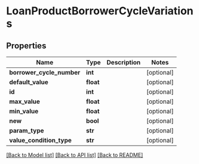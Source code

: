 # LoanProductBorrowerCycleVariations

## Properties
Name | Type | Description | Notes
------------ | ------------- | ------------- | -------------
**borrower_cycle_number** | **int** |  | [optional] 
**default_value** | **float** |  | [optional] 
**id** | **int** |  | [optional] 
**max_value** | **float** |  | [optional] 
**min_value** | **float** |  | [optional] 
**new** | **bool** |  | [optional] 
**param_type** | **str** |  | [optional] 
**value_condition_type** | **str** |  | [optional] 

[[Back to Model list]](../README.md#documentation-for-models) [[Back to API list]](../README.md#documentation-for-api-endpoints) [[Back to README]](../README.md)

